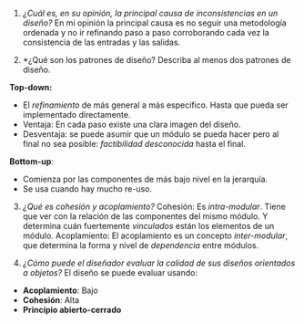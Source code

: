 1. *¿Cuál es, en su opinión, la principal causa de inconsistencias en un diseño?* 
En mi opinión la principal causa es no seguir una metodología ordenada y no ir refinando paso a paso corroborando cada vez la consistencia de las entradas y las salidas.

2. *¿Qué son los patrones de diseño? Describa al menos dos patrones de diseño. 
<!--A qué se refiere con patrones de diseño? -->

**Top-down:**
+ El *refinamiento* de más general a más especifico. Hasta que pueda ser implementado directamente.
+ Ventaja: En cada paso existe una clara imagen del diseño.
+ Desventaja: se puede asumir que un módulo se pueda hacer pero al final no sea posible: *factibilidad desconocida* hasta el final.

**Bottom-up**:
+ Comienza por las componentes de más bajo nivel en la jerarquía.
+ Se usa cuando hay mucho re-uso.

3. *¿Qué es cohesión y acoplamiento?*
Cohesión: Es *intra-modular*. Tiene que ver con la relación de las componentes del mismo módulo. Y determina cuán fuertemente *vinculados* están los elementos de un módulo.
Acoplamiento: El acoplamiento es un concepto *inter-modular*, que determina la forma y nivel de *dependencia* entre módulos.

4. *¿Cómo puede el diseñador evaluar la calidad de sus diseños orientados a objetos?*
El diseño se puede evaluar usando:
+ **Acoplamiento**: Bajo
+ **Cohesión**: Alta
+ **Principio abierto-cerrado**

